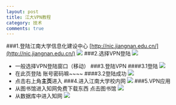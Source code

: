 ```yaml
---
layout: post
title: 江大VPN教程
category: 技术
comments: true
---
```

###1.登陆江南大学信息化建设中心
[http://nic.jiangnan.edu.cn/](http://nic.jiangnan.edu.cn/)
![](http://i.imgur.com/4HmnBwh.jpg)
###2.选择VPN登陆
![](http://i.imgur.com/AIxCodG.jpg)
* 一般选择VPN登陆窗口（移动）
###3.登陆VPN
####3.1登陆
![](http://i.imgur.com/ZWueYvs.jpg)
* 在此页登陆 账号密码嘛~~~~
####3.2登陆成功
![](http://i.imgur.com/dXBRvRJ.jpg)
* 点击右上角**主页**进入
###4.进入江南大学校内网
![](http://v2.freep.cn/3tb_160321173744m34l512293.jpg)
###5.VPN应用
* 从图书馆进入知网免费下载东西
点击图书馆
![](http://v1.freep.cn/3tb_160321173744vs2e512293.jpg)
* 从数据库中进入知网
![](http://v2.freep.cn/3tb_160321173746y5wl512293.jpg)